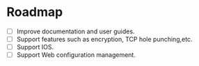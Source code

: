 # Roadmap

- [ ] Improve documentation and user guides.
- [ ] Support features such as encryption, TCP hole punching,etc.
- [ ] Support IOS.
- [ ] Support Web configuration management.
